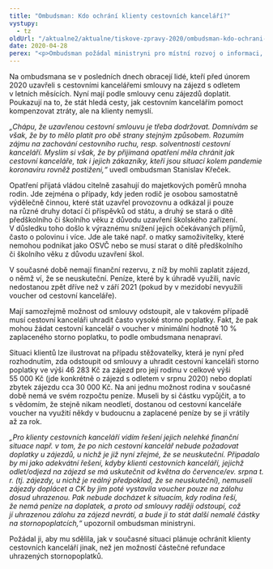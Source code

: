 ```yaml
---
title: "Ombudsman: Kdo ochrání klienty cestovních kanceláří?"
vystupy:
  - tz
oldUrl: "/aktualne2/aktualne/tiskove-zpravy-2020/ombudsman-kdo-ochrani-klienty-cestovnich-kancelari/"
date: 2020-04-28
perex: "<p>Ombudsman požádal ministryni pro místní rozvoj o informaci, proč ministerstvo v souvislosti s pandemií koronaviru přistoupilo k větší ochraně cestovních kanceláří, aniž by obdobně chránilo také jejich klienty. Ti jsou v důsledku opatření vlády rovněž ve složité finanční situaci, přesto nyní musí doplatit zájezdy, o nichž ví, že se neuskuteční, nebo zaplatit vysoké storno poplatky. Ombudsman požádal ministryni, aby hledala pomoc i pro klienty cestovních kanceláří.</p>"
---
```


<!-- imported from the old website -->

<p>Na ombudsmana se v posledních dnech obracejí lidé, kteří před únorem 2020 uzavřeli s cestovními kancelářemi smlouvy na zájezd s odletem v letních měsících. Nyní mají podle smlouvy cenu zájezdů doplatit. Poukazují na to, že stát hledá cesty, jak cestovním kancelářím pomoct kompenzovat ztráty, ale na klienty nemyslí. </p><p><i>„Chápu, že uzavřenou cestovní smlouvu je třeba dodržovat. Domnívám se však, že by to mělo platit pro obě strany stejným způsobem. Rozumím zájmu na zachování cestovního ruchu, resp. solventnosti cestovní kanceláří. Myslím si však, že by přijímaná opatření měla chránit jak cestovní kanceláře, tak i jejich zákazníky, kteří jsou situací kolem pandemie koronaviru rovněž postiženi,“</i> uvedl ombudsman Stanislav Křeček.</p><p>Opatření přijatá vládou citelně zasahují do majetkových poměrů mnoha rodin. Jde zejména o případy, kdy jeden rodič je osobou samostatně výdělečně činnou, které stát uzavřel provozovnu a odkázal ji pouze na různé druhy dotací či příspěvků od státu, a druhý se stará o dítě předškolního či školního věku z důvodu uzavření školského zařízení. V důsledku toho došlo k výraznému snížení jejich očekávaných příjmů, často o polovinu i více. Jde ale také např. o matky samoživitelky, které nemohou podnikat jako OSVČ nebo se musí starat o dítě předškolního či školního věku z důvodu uzavření škol. </p><p>V současné době nemají finanční rezervu, z níž by mohli zaplatit zájezd, o němž ví, že se neuskuteční. Peníze, které by k úhradě využili, navíc nedostanou zpět dříve než v září 2021 (pokud by v mezidobí nevyužili voucher od cestovní kanceláře).</p><p>Mají samozřejmě možnost od smlouvy odstoupit, ale v takovém případě musí cestovní kanceláři uhradit často vysoké storno poplatky. Fakt, že pak mohou žádat cestovní kancelář o voucher v minimální hodnotě 10 % zaplaceného storno poplatku, to podle ombudsmana nenapraví.</p><p>Situaci klientů lze ilustrovat na případu stěžovatelky, která je nyní před rozhodnutím, zda odstoupit od smlouvy a uhradit cestovní kanceláři storno poplatky ve výši 46 283 Kč za zájezd pro její rodinu v celkové výši 55 000 Kč (jde konkrétně o zájezd s odletem v srpnu 2020) nebo doplatí zbytek zájezdu cca 30 000 Kč. Na ani jednu možnost rodina v současné době nemá ve svém rozpočtu peníze. Museli by si částku vypůjčit, a to s vědomím, že stejně nikam neodletí, dostanou od cestovní kanceláře voucher na využití někdy v budoucnu a zaplacené peníze by se jí vrátily až za rok. </p><p><i>„Pro klienty cestovních kanceláří vidím řešení jejich nelehké finanční situace např. v tom, že po nich cestovní kancelář nebude požadovat doplatky u zájezdů, u nichž je již nyní zřejmé, že se neuskuteční. Připadalo by mi jako adekvátní řešení, kdyby klienti cestovních kanceláří, jejichž odlet/odjezd na zájezd se má uskutečnit od května do července/ev. srpna t. r. (tj. zájezdy, u nichž je reálný předpoklad, že se neuskuteční), nemuseli zájezdy doplácet a CK by jim poté vystavila voucher pouze na zálohu dosud uhrazenou. Pak nebude docházet k situacím, kdy rodina řeší, že nemá peníze na doplatek, a proto od smlouvy raději odstoupí, což jí uhrazenou zálohu za zájezd nevrátí, a bude ji to stát další nemalé částky na stornopoplatcích,“</i> upozornil ombudsman ministryni.</p><p>Požádal ji, aby mu sdělila, jak v současné situaci plánuje ochránit klienty cestovních kanceláří jinak, než jen možností částečné refundace uhrazených stornopoplatků.</p>
